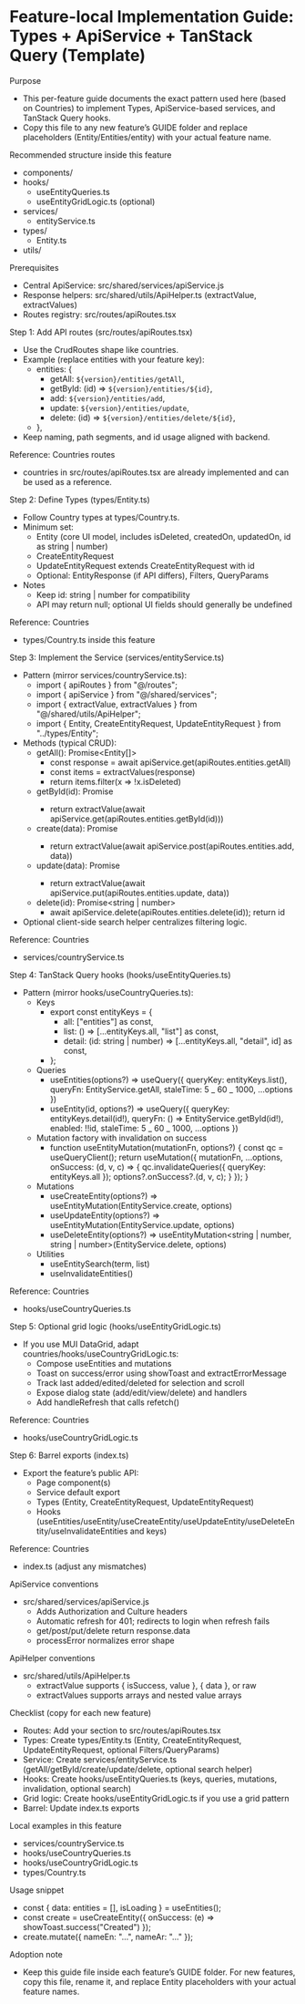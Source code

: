 # Feature-local Implementation Guide: Types + ApiService + TanStack Query (Template)

Purpose

- This per-feature guide documents the exact pattern used here (based on Countries) to implement Types, ApiService-based services, and TanStack Query hooks.
- Copy this file to any new feature’s GUIDE folder and replace placeholders (Entity/Entities/entity) with your actual feature name.

Recommended structure inside this feature

- components/
- hooks/
  - useEntityQueries.ts
  - useEntityGridLogic.ts (optional)
- services/
  - entityService.ts
- types/
  - Entity.ts
- utils/

Prerequisites

- Central ApiService: src/shared/services/apiService.js
- Response helpers: src/shared/utils/ApiHelper.ts (extractValue, extractValues)
- Routes registry: src/routes/apiRoutes.tsx

Step 1: Add API routes (src/routes/apiRoutes.tsx)

- Use the CrudRoutes shape like countries.
- Example (replace entities with your feature key):
  - entities: {
    - getAll: `${version}/entities/getAll`,
    - getById: (id) => `${version}/entities/${id}`,
    - add: `${version}/entities/add`,
    - update: `${version}/entities/update`,
    - delete: (id) => `${version}/entities/delete/${id}`,
  - },
- Keep naming, path segments, and id usage aligned with backend.

Reference: Countries routes

- countries in src/routes/apiRoutes.tsx are already implemented and can be used as a reference.

Step 2: Define Types (types/Entity.ts)

- Follow Country types at types/Country.ts.
- Minimum set:
  - Entity (core UI model, includes isDeleted, createdOn, updatedOn, id as string | number)
  - CreateEntityRequest
  - UpdateEntityRequest extends CreateEntityRequest with id
  - Optional: EntityResponse (if API differs), Filters, QueryParams
- Notes
  - Keep id: string | number for compatibility
  - API may return null; optional UI fields should generally be undefined

Reference: Countries

- types/Country.ts inside this feature

Step 3: Implement the Service (services/entityService.ts)

- Pattern (mirror services/countryService.ts):
  - import { apiRoutes } from "@/routes";
  - import { apiService } from "@/shared/services";
  - import { extractValue, extractValues } from "@/shared/utils/ApiHelper";
  - import { Entity, CreateEntityRequest, UpdateEntityRequest } from "../types/Entity";
- Methods (typical CRUD):
  - getAll(): Promise<Entity[]>
    - const response = await apiService.get(apiRoutes.entities.getAll)
    - const items = extractValues<Entity>(response)
    - return items.filter(x => !x.isDeleted)
  - getById(id): Promise<Entity>
    - return extractValue<Entity>(await apiService.get(apiRoutes.entities.getById(id)))
  - create(data): Promise<Entity>
    - return extractValue<Entity>(await apiService.post(apiRoutes.entities.add, data))
  - update(data): Promise<Entity>
    - return extractValue<Entity>(await apiService.put(apiRoutes.entities.update, data))
  - delete(id): Promise<string | number>
    - await apiService.delete(apiRoutes.entities.delete(id)); return id
- Optional client-side search helper centralizes filtering logic.

Reference: Countries

- services/countryService.ts

Step 4: TanStack Query hooks (hooks/useEntityQueries.ts)

- Pattern (mirror hooks/useCountryQueries.ts):
  - Keys
    - export const entityKeys = {
      - all: ["entities"] as const,
      - list: () => [...entityKeys.all, "list"] as const,
      - detail: (id: string | number) => [...entityKeys.all, "detail", id] as const,
    - };
  - Queries
    - useEntities(options?) => useQuery({ queryKey: entityKeys.list(), queryFn: EntityService.getAll, staleTime: 5 _ 60 _ 1000, ...options })
    - useEntity(id, options?) => useQuery({ queryKey: entityKeys.detail(id!), queryFn: () => EntityService.getById(id!), enabled: !!id, staleTime: 5 _ 60 _ 1000, ...options })
  - Mutation factory with invalidation on success
    - function useEntityMutation(mutationFn, options?) { const qc = useQueryClient(); return useMutation({ mutationFn, ...options, onSuccess: (d, v, c) => { qc.invalidateQueries({ queryKey: entityKeys.all }); options?.onSuccess?.(d, v, c); } }); }
  - Mutations
    - useCreateEntity(options?) => useEntityMutation(EntityService.create, options)
    - useUpdateEntity(options?) => useEntityMutation(EntityService.update, options)
    - useDeleteEntity(options?) => useEntityMutation<string | number, string | number>(EntityService.delete, options)
  - Utilities
    - useEntitySearch(term, list)
    - useInvalidateEntities()

Reference: Countries

- hooks/useCountryQueries.ts

Step 5: Optional grid logic (hooks/useEntityGridLogic.ts)

- If you use MUI DataGrid, adapt countries/hooks/useCountryGridLogic.ts:
  - Compose useEntities and mutations
  - Toast on success/error using showToast and extractErrorMessage
  - Track last added/edited/deleted for selection and scroll
  - Expose dialog state (add/edit/view/delete) and handlers
  - Add handleRefresh that calls refetch()

Reference: Countries

- hooks/useCountryGridLogic.ts

Step 6: Barrel exports (index.ts)

- Export the feature’s public API:
  - Page component(s)
  - Service default export
  - Types (Entity, CreateEntityRequest, UpdateEntityRequest)
  - Hooks (useEntities/useEntity/useCreateEntity/useUpdateEntity/useDeleteEntity/useInvalidateEntities and keys)

Reference: Countries

- index.ts (adjust any mismatches)

ApiService conventions

- src/shared/services/apiService.js
  - Adds Authorization and Culture headers
  - Automatic refresh for 401; redirects to login when refresh fails
  - get/post/put/delete return response.data
  - processError normalizes error shape

ApiHelper conventions

- src/shared/utils/ApiHelper.ts
  - extractValue<T> supports { isSuccess, value }, { data }, or raw
  - extractValues<T> supports arrays and nested value arrays

Checklist (copy for each new feature)

- Routes: Add your section to src/routes/apiRoutes.tsx
- Types: Create types/Entity.ts (Entity, CreateEntityRequest, UpdateEntityRequest, optional Filters/QueryParams)
- Service: Create services/entityService.ts (getAll/getById/create/update/delete, optional search helper)
- Hooks: Create hooks/useEntityQueries.ts (keys, queries, mutations, invalidation, optional search)
- Grid logic: Create hooks/useEntityGridLogic.ts if you use a grid pattern
- Barrel: Update index.ts exports

Local examples in this feature

- services/countryService.ts
- hooks/useCountryQueries.ts
- hooks/useCountryGridLogic.ts
- types/Country.ts

Usage snippet

- const { data: entities = [], isLoading } = useEntities();
- const create = useCreateEntity({ onSuccess: (e) => showToast.success("Created") });
- create.mutate({ nameEn: "...", nameAr: "..." });

Adoption note

- Keep this guide file inside each feature’s GUIDE folder. For new features, copy this file, rename it, and replace Entity placeholders with your actual feature names.

